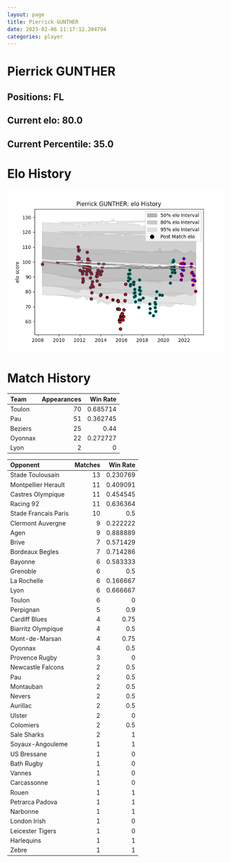 ```yaml
---  
layout: page  
title: Pierrick GUNTHER  
date: 2023-02-06 11:17:12.204794  
categories: player  
---
```

# Pierrick GUNTHER

## Positions: FL

## Current elo: 80.0

## Current Percentile: 35.0

# Elo History


![elo history](history_PierrickGUNTHER.png)
# Match History


| Team    |   Appearances |   Win Rate |
|:--------|--------------:|-----------:|
| Toulon  |            70 |   0.685714 |
| Pau     |            51 |   0.362745 |
| Beziers |            25 |   0.44     |
| Oyonnax |            22 |   0.272727 |
| Lyon    |             2 |   0        |

| Opponent             |   Matches |   Win Rate |
|:---------------------|----------:|-----------:|
| Stade Toulousain     |        13 |   0.230769 |
| Montpellier Herault  |        11 |   0.409091 |
| Castres Olympique    |        11 |   0.454545 |
| Racing 92            |        11 |   0.636364 |
| Stade Francais Paris |        10 |   0.5      |
| Clermont Auvergne    |         9 |   0.222222 |
| Agen                 |         9 |   0.888889 |
| Brive                |         7 |   0.571429 |
| Bordeaux Begles      |         7 |   0.714286 |
| Bayonne              |         6 |   0.583333 |
| Grenoble             |         6 |   0.5      |
| La Rochelle          |         6 |   0.166667 |
| Lyon                 |         6 |   0.666667 |
| Toulon               |         6 |   0        |
| Perpignan            |         5 |   0.9      |
| Cardiff Blues        |         4 |   0.75     |
| Biarritz Olympique   |         4 |   0.5      |
| Mont-de-Marsan       |         4 |   0.75     |
| Oyonnax              |         4 |   0.5      |
| Provence Rugby       |         3 |   0        |
| Newcastle Falcons    |         2 |   0.5      |
| Pau                  |         2 |   0.5      |
| Montauban            |         2 |   0.5      |
| Nevers               |         2 |   0.5      |
| Aurillac             |         2 |   0.5      |
| Ulster               |         2 |   0        |
| Colomiers            |         2 |   0.5      |
| Sale Sharks          |         2 |   1        |
| Soyaux-Angouleme     |         1 |   1        |
| US Bressane          |         1 |   0        |
| Bath Rugby           |         1 |   0        |
| Vannes               |         1 |   0        |
| Carcassonne          |         1 |   0        |
| Rouen                |         1 |   1        |
| Petrarca Padova      |         1 |   1        |
| Narbonne             |         1 |   1        |
| London Irish         |         1 |   0        |
| Leicester Tigers     |         1 |   0        |
| Harlequins           |         1 |   1        |
| Zebre                |         1 |   1        |